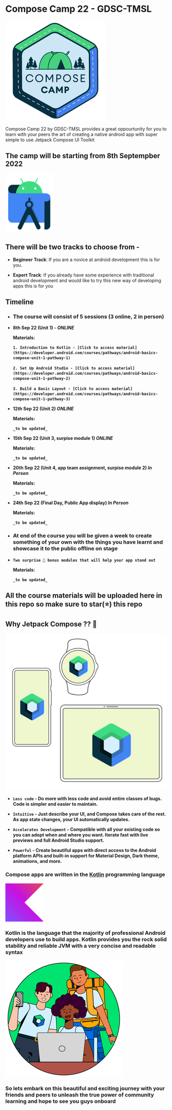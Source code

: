 # Compose Camp 22 - GDSC-TMSL

![Compose Camp Logo](./readme_utils/ComposeCampLogo.png)

Compose Camp 22 by GDSC-TMSL provides a great oppourtunity for you to learn with your peers the art of creating a native android app with super simple to use Jetpack Compose UI Toolkit

## The camp will be starting from **8th Septempber 2022**

![Android Studio Logo](./readme_utils/AndroidStudio.png)

## There will be two tracks to choose from -

- **Begineer Track**: If you are a novice at android development this is for you.

- **Expert Track**: If you already have some experience with traditional android development and would like to try this new way of developing apps this is for you

## Timeline

- ### The course will consist of **5 sessions (3 online, 2 in person)**

- <b>8th Sep 22 (Unit 1) - _ONLINE_</b>

  <b>__Materials__:<b>

      1. Introduction to Kotlin - [Click to access material](https://developer.android.com/courses/pathways/android-basics-compose-unit-1-pathway-1)
      
      2. Set Up Android Studio - [Click to access material](https://developer.android.com/courses/pathways/android-basics-compose-unit-1-pathway-2)
      
      3. Build a Basic Layout - [Click to access material](https://developer.android.com/courses/pathways/android-basics-compose-unit-1-pathway-3)

- <b>12th Sep 22 (Unit 2) _ONLINE_</b>

  <b>__Materials__:<b>

      _to be updated_

- <b>15th Sep 22 (Unit 3, surpise module 1) _ONLINE_</b>

  <b>__Materials__:<b>

      _to be updated_

- <b>20th Sep 22 (Unit 4, app team assignment, surpise module 2) _In Person_<b>

  <b>__Materials__:<b>

      _to be updated_

- <b>24th Sep 22 (Final Day, Public App display) _In Person_</b>

  <b>__Materials__:<b>

      _to be updated_

- ### At end of the course you will be given a week to create something of your own with the things you have learnt and showcase it to the public offline on stage

- `Two surprise 🤩 bonus modules that will help your app stand out`

  <b>__Materials__:<b>

      _to be updated_

## All the course materials will be uploaded here in this repo so make sure to star(⭐) this repo

## Why Jetpack Compose ?? 🤔

![Jetpack Compose Logo](./readme_utils/ComposeLogo.png)

- `Less code` - Do more with less code and avoid entire classes of bugs. Code is simpler and easier to maintain.

- `Intuitive` - Just describe your UI, and Compose takes care of the rest. As app state changes, your UI automatically updates.

- `Accelerates Development` - Compatible with all your existing code so you can adopt when and where you want. Iterate fast with live previews and full Android Studio support.

- `Powerful` - Create beautiful apps with direct access to the Android platform APIs and built-in support for Material Design, Dark theme, animations, and more.

### Compose apps are written in the [Kotlin](https://developer.android.com/kotlin) programming language

![Kotlin Logo](./readme_utils/Kotlin.png)

### Kotlin is the language that the majority of professional Android developers use to build apps. Kotlin provides you the rock solid stability and reliable JVM with a very concise and readable syntax

![Community Learning](./readme_utils/CommunityLearning.png)

### So lets embark on this beautiful and exciting journey with your friends and peers to unleash the true power of community learning and hope to see you guys onboard
